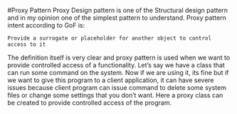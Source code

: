 #Proxy Pattern
Proxy Design pattern is one of the Structural design pattern and in my
opinion one of the simplest pattern to understand. Proxy pattern intent
according to GoF is:

`Provide a surrogate or placeholder for another
 object to control access to it`
 
 The definition itself is very clear and proxy pattern is used when we want to
 provide controlled access of a functionality. Let’s say we have a class that
 can run some command on the system. Now if we are using it, its fine but if
 we want to give this program to a client application, it can have severe issues
 because client program can issue command to delete some system files or
 change some settings that you don’t want. Here a proxy class can be created
 to provide controlled access of the program.
 